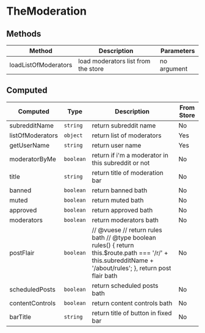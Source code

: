 # TheModeration

## Methods

<!-- @vuese:TheModeration:methods:start -->
|Method|Description|Parameters|
|---|---|---|
|loadListOfModerators|load moderators list from the store|no argument|

<!-- @vuese:TheModeration:methods:end -->


## Computed

<!-- @vuese:TheModeration:computed:start -->
|Computed|Type|Description|From Store|
|---|---|---|---|
|subredditName|`string`|return subreddit name|No|
|listOfModerators|`object`|return list of moderators|Yes|
|getUserName|`string`|return user name|Yes|
|moderatorByMe|`boolean`|return if i'm a moderator in this subreddit or not|No|
|title|`string`|return title of moderation bar|No|
|banned|`boolean`|return banned bath|No|
|muted|`boolean`|return muted bath|No|
|approved|`boolean`|return approved bath|No|
|moderators|`boolean`|return moderators bath|No|
|postFlair|`boolean`|// @vuese // return rules bath // @type boolean rules() { return this.$route.path === '/r/' + this.subredditName + '/about/rules'; }, return post flair bath|No|
|scheduledPosts|`boolean`|return scheduled posts bath|No|
|contentControls|`boolean`|return content controls bath|No|
|barTitle|`string`|return title of button in fixed bar|No|

<!-- @vuese:TheModeration:computed:end -->


